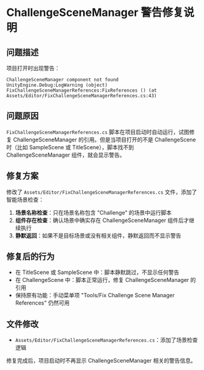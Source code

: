 # ChallengeSceneManager 警告修复说明

## 问题描述
项目打开时出现警告：
```
ChallengeSceneManager component not found
UnityEngine.Debug:LogWarning (object)
FixChallengeSceneManagerReferences:FixReferences () (at Assets/Editor/FixChallengeSceneManagerReferences.cs:43)
```

## 问题原因
`FixChallengeSceneManagerReferences.cs` 脚本在项目启动时自动运行，试图修复 ChallengeSceneManager 的引用。但是当项目打开的不是 ChallengeScene 时（比如 SampleScene 或 TitleScene），脚本找不到 ChallengeSceneManager 组件，就会显示警告。

## 修复方案
修改了 `Assets/Editor/FixChallengeSceneManagerReferences.cs` 文件，添加了智能场景检查：

1. **场景名称检查**：只在场景名称包含 "Challenge" 的场景中运行脚本
2. **组件存在检查**：确认场景中确实存在 ChallengeSceneManager 组件后才继续执行
3. **静默返回**：如果不是目标场景或没有相关组件，静默返回而不显示警告

## 修复后的行为
- 在 TitleScene 或 SampleScene 中：脚本静默跳过，不显示任何警告
- 在 ChallengeScene 中：脚本正常运行，修复 ChallengeSceneManager 的引用
- 保持原有功能：手动菜单项 "Tools/Fix Challenge Scene Manager References" 仍然可用

## 文件修改
- `Assets/Editor/FixChallengeSceneManagerReferences.cs`：添加了场景检查逻辑

修复完成后，项目启动时不再显示 ChallengeSceneManager 相关的警告信息。